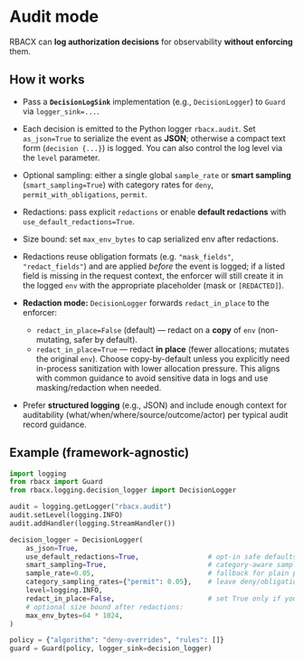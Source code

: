 # Audit mode

RBACX can **log authorization decisions** for observability **without enforcing** them.

## How it works

* Pass a **`DecisionLogSink`** implementation (e.g., `DecisionLogger`) to `Guard` via `logger_sink=...`.
* Each decision is emitted to the Python logger `rbacx.audit`. Set `as_json=True` to serialize the event as **JSON**; otherwise a compact text form (`decision {...}`) is logged. You can also control the log level via the `level` parameter.
* Optional sampling: either a single global `sample_rate` or **smart sampling** (`smart_sampling=True`) with category rates for `deny`, `permit_with_obligations`, `permit`.
* Redactions: pass explicit `redactions` or enable **default redactions** with `use_default_redactions=True`.
* Size bound: set `max_env_bytes` to cap serialized env after redactions.
* Redactions reuse obligation formats (e.g. `"mask_fields"`, `"redact_fields"`) and are applied *before* the event is logged; if a listed field is missing in the request context, the enforcer will still create it in the logged `env` with the appropriate placeholder (mask or `[REDACTED]`).
* **Redaction mode:** `DecisionLogger` forwards `redact_in_place` to the enforcer:

  * `redact_in_place=False` (default) — redact on a **copy** of `env` (non-mutating, safer by default).
  * `redact_in_place=True` — redact **in place** (fewer allocations; mutates the original `env`).
    Choose copy-by-default unless you explicitly need in-process sanitization with lower allocation pressure. This aligns with common guidance to avoid sensitive data in logs and use masking/redaction when needed.
* Prefer **structured logging** (e.g., JSON) and include enough context for auditability (what/when/where/source/outcome/actor) per typical audit record guidance.

## Example (framework-agnostic)

```python
import logging
from rbacx import Guard
from rbacx.logging.decision_logger import DecisionLogger

audit = logging.getLogger("rbacx.audit")
audit.setLevel(logging.INFO)
audit.addHandler(logging.StreamHandler())

decision_logger = DecisionLogger(
    as_json=True,
    use_default_redactions=True,                 # opt-in safe defaults
    smart_sampling=True,                         # category-aware sampling
    sample_rate=0.05,                            # fallback for plain permits
    category_sampling_rates={"permit": 0.05},    # leave deny/obligations at 1.0 (defaults)
    level=logging.INFO,
    redact_in_place=False,                       # set True only if you own the original env
    # optional size bound after redactions:
    max_env_bytes=64 * 1024,
)

policy = {"algorithm": "deny-overrides", "rules": []}
guard = Guard(policy, logger_sink=decision_logger)
```
